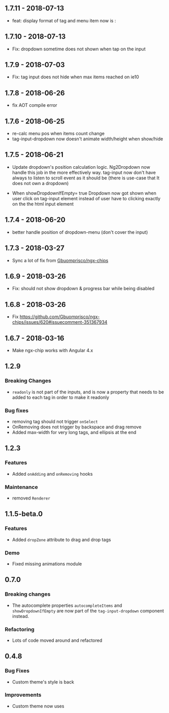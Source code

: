 
## 1.7.11 - 2018-07-13
- feat: display format of tag and menu item now is <identifyBy>:<displayBy>

## 1.7.10 - 2018-07-13
- Fix: dropdown sometime does not shown when tap on the input

## 1.7.9 - 2018-07-03
- Fix: tag input does not hide when max items reached on ie10

## 1.7.8 - 2018-06-26
- fix AOT compile error

## 1.7.6 - 2018-06-25
- re-calc menu pos when items count change
- tag-input-dropdown now doesn't animate width/height when show/hide

## 1.7.5 - 2018-06-21
- Update dropdown's position calculation logic. Ng2Dropdown now handle this job in the more effectively way. tag-input now don't have always to listen to scroll event as it should be (there is use-case that It does not own a dropdown)

- When showDropdownIfEmpty= true Dropdown now got shown when user click on tag-input element instead of user have to clicking exactly on the the html input element

## 1.7.4 - 2018-06-20
- better handle position of dropdown-menu (don't cover the input)

## 1.7.3 - 2018-03-27
- Sync a lot of fix from [Gbuomprisco/ngx-chips](https://github.com/Gbuomprisco/ngx-chips)

## 1.6.9 - 2018-03-26
- Fix: should not show dropdown & progress bar while being disabled

## 1.6.8 - 2018-03-26
- Fix https://github.com/Gbuomprisco/ngx-chips/issues/620#issuecomment-351367934

## 1.6.7 - 2018-03-16
- Make ngx-chip works with Angular 4.x

## 1.2.9

### Breaking Changes
- `readonly` is not part of the inputs, and is now a property that needs to be added to each tag in order to make it readonly

### Bug fixes
- removing tag should not trigger `onSelect`
- OnRemoving does not trigger by backspace and drag remove
- Added max-width for very long tags, and ellipsis at the end

## 1.2.3

### Features
- Added `onAdding` and `onRemoving` hooks

### Maintenance
- removed `Renderer`

## 1.1.5-beta.0

### Features
- Added `dropZone` attribute to drag and drop tags

### Demo
- Fixed missing animations module

## 0.7.0

### Breaking changes
- The autocomplete properties `autocompleteItems` and `showDropdownIfEmpty` are now part of the `tag-input-dropdown`
component instead.

### Refactoring
- Lots of code moved around and refactored

## 0.4.8

### Bug Fixes
- Custom theme's style is back

### Improvements
- Custom theme now uses <template> - lots of duplicate code removed as a result
